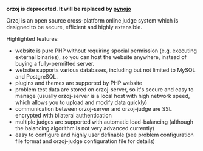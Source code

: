 **orzoj is deprecated. It will be replaced by [pynojo](http://code.google.com/p/pynojo)**

Orzoj is an open source cross-platform online judge system which is designed to be secure, efficient and highly extensible.

Highlighted features:

  * website is pure PHP without requiring special permission (e.g. executing external binaries), so you can host the website anywhere, instead of buying a fully-permitted server.
  * website supports various databases, including but not limited to MySQL and  PostgreSQL.
  * plugins and themes are supported by PHP website
  * problem test data are stored on orzoj-server, so it's secure and easy to manage (usually orzoj-server is a local host with high network speed, which allows you to upload and modify data quickly)
  * communication between orzoj-server and orzoj-judge are SSL encrypted with bilateral authentication
  * multiple judges are supported with automatic load-balancing (although the balancing algorithm is not very advanced currently)
  * easy to configure and highly user definable (see problem configuration file format and orzoj-judge configuration file for details)